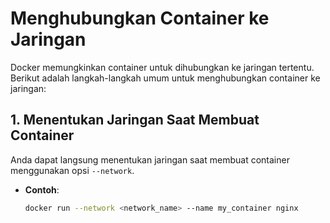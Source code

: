 # Menghubungkan Container ke Jaringan

Docker memungkinkan container untuk dihubungkan ke jaringan tertentu. Berikut adalah langkah-langkah umum untuk menghubungkan container ke jaringan:

## 1. **Menentukan Jaringan Saat Membuat Container**
Anda dapat langsung menentukan jaringan saat membuat container menggunakan opsi `--network`.
- **Contoh**:
  ```bash
  docker run --network <network_name> --name my_container nginx
  ```